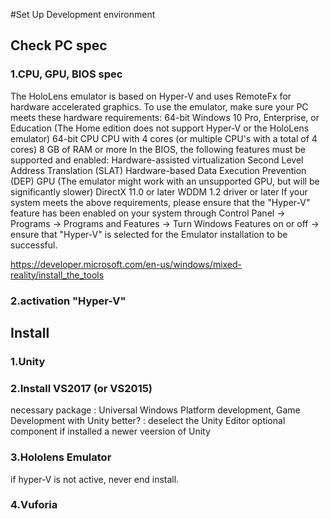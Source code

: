 #Set Up Development environment

## Check PC spec
### 1.CPU, GPU, BIOS spec
The HoloLens emulator is based on Hyper-V and uses RemoteFx for hardware accelerated graphics. To use the emulator, make sure your PC meets these hardware requirements:
64-bit Windows 10 Pro, Enterprise, or Education (The Home edition does not support Hyper-V or the HoloLens emulator)
64-bit CPU
CPU with 4 cores (or multiple CPU's with a total of 4 cores)
8 GB of RAM or more
In the BIOS, the following features must be supported and enabled:
Hardware-assisted virtualization
Second Level Address Translation (SLAT)
Hardware-based Data Execution Prevention (DEP)
GPU (The emulator might work with an unsupported GPU, but will be significantly slower)
DirectX 11.0 or later
WDDM 1.2 driver or later
If your system meets the above requirements, please ensure that the "Hyper-V" feature has been enabled on your system through Control Panel -> Programs -> Programs and Features -> Turn Windows Features on or off -> ensure that "Hyper-V" is selected for the Emulator installation to be successful.

https://developer.microsoft.com/en-us/windows/mixed-reality/install_the_tools
### 2.activation "Hyper-V"

## Install
### 1.Unity
### 2.Install VS2017 (or VS2015)
necessary package : Universal Windows Platform development, Game Development with Unity
better? : deselect the Unity Editor optional component if installed a newer veersion of Unity
### 3.Hololens Emulator
if hyper-V is not active, never end install.
### 4.Vuforia
